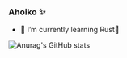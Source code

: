 ### Ahoiko ✨

- 🌱 I’m currently learning Rust🦀

![Anurag's GitHub stats](https://github-readme-stats.vercel.app/api?username=Rustatano&theme=midnight-purple&show_icons=true)
<!--
**Rustatano/Rustatano** is a ✨ _special_ ✨ repository because its `README.md` (this file) appears on your GitHub profile.

Here are some ideas to get you started:

- 🔭 I’m currently working on "digdeep", just for practising Rust🦀
- 👯 I’m looking to collaborate on ...
- 🤔 I’m looking for help with ...
- 💬 Ask me about ...
- 📫 How to reach me: ...
- 😄 Pronouns: ...
- ⚡ Fun fact: ...
-->
